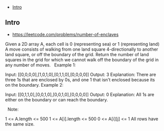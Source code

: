 - [Intro](#intro)

## Intro

- https://leetcode.com/problems/number-of-enclaves

Given a 2D array A, each cell is 0 (representing sea) or 1 (representing land)
A move consists of walking from one land square 4-directionally to another land square, or off the boundary of the grid.
Return the number of land squares in the grid for which we cannot walk off the boundary of the grid in any number of moves.
 
Example 1:

Input: [[0,0,0,0],[1,0,1,0],[0,1,1,0],[0,0,0,0]]
Output: 3
Explanation: 
There are three 1s that are enclosed by 0s, and one 1 that isn't enclosed because its on the boundary.
Example 2:

Input: [[0,1,1,0],[0,0,1,0],[0,0,1,0],[0,0,0,0]]
Output: 0
Explanation: 
All 1s are either on the boundary or can reach the boundary.

 
Note:

1 <= A.length <= 500
1 <= A[i].length <= 500
0 <= A[i][j] <= 1
All rows have the same size.
